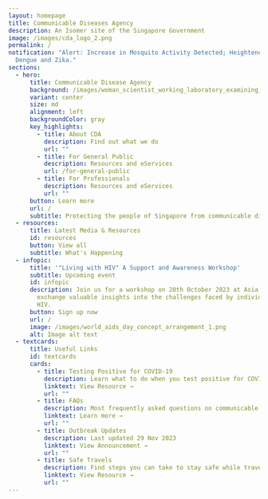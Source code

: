 ```yaml
---
layout: homepage
title: Communicable Diseases Agency
description: An Isomer site of the Singapore Government
image: /images/cda_logo_2.png
permalink: /
notification: "Alert: Increase in Mosquito Activity Detected; Heightened Risk of
  Dengue and Zika."
sections:
  - hero:
      title: Communicable Disease Agency
      background: /images/woman_scientist_working_laboratory_examining_biochemistry_sample_test_tube_science_technology_research_development_study_concept.png
      variant: center
      size: md
      alignment: left
      backgroundColor: gray
      key_highlights:
        - title: About CDA
          description: Find out what we do
          url: ""
        - title: For General Public
          description: Resources and eServices
          url: /for-general-public
        - title: For Professionals
          description: Resources and eServices
          url: ""
      button: Learn more
      url: /
      subtitle: Protecting the people of Singapore from communicable diseases.
  - resources:
      title: Latest Media & Resources
      id: resources
      button: View all
      subtitle: What's Happening
  - infopic:
      title: '"Living with HIV" A Support and Awareness Workshop'
      subtitle: Upcoming event
      id: infopic
      description: Join us for a workshop on 20th October 2023 at Asia Square to
        exchange valuable insights into the challenges faced by individuals with
        HIV.
      button: Sign up now
      url: /
      image: /images/world_aids_day_concept_arrangement_1.png
      alt: Image alt text
  - textcards:
      title: Useful Links
      id: textcards
      cards:
        - title: Testing Positive for COVID-19
          description: Learn what to do when you test positive for COVID-19
          linktext: View Resource →
          url: ""
        - title: FAQs
          description: Most frequently asked questions on communicable diseases
          linktext: Learn more →
          url: ""
        - title: Outbreak Updates
          description: Last updated 29 Nov 2023
          linktext: View Announcement →
          url: ""
        - title: Safe Travels
          description: Find steps you can take to stay safe while travelling
          linktext: View Resource →
          url: ""
---
```

